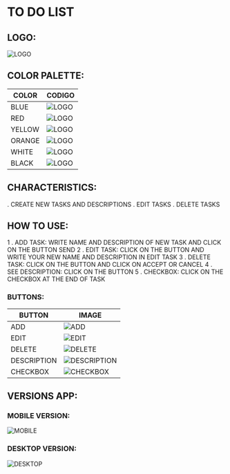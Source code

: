 # TO DO LIST

## LOGO:

![LOGO](/img/logo.svg)

## COLOR PALETTE:

| COLOR          | CODIGO        |
| -------------- | ------------- |
| BLUE           | ![LOGO](/img/blue-color.svg)       |
| RED            | ![LOGO](/img/red-color.svg)      |
| YELLOW         | ![LOGO](/img/yellow-color.svg)      |
| ORANGE         | ![LOGO](/img/orange-color.svg)       |
| WHITE          | ![LOGO](/img/white-color.svg)       |
| BLACK          | ![LOGO](/img/black-color.svg)      |


## CHARACTERISTICS:

.  CREATE NEW TASKS AND DESCRIPTIONS 
.  EDIT TASKS
.  DELETE TASKS

## HOW TO USE:

1 . ADD TASK: WRITE NAME AND DESCRIPTION OF NEW TASK AND CLICK ON THE BUTTON SEND
2 . EDIT TASK: CLICK ON THE BUTTON AND WRITE YOUR NEW NAME AND DESCRIPTION IN EDIT TASK
3 . DELETE TASK: CLICK ON THE BUTTON AND CLICK ON ACCEPT OR CANCEL
4 . SEE DESCRIPTION: CLICK ON THE BUTTON
5 . CHECKBOX: CLICK ON THE CHECKBOX AT THE END OF TASK

### BUTTONS:
| BUTTON         | IMAGE        |
| -------------- | ------------- |
| ADD            | ![ADD](/img/button-send.svg)|
| EDIT           | ![EDIT](/img/button-edit.svg)|
| DELETE         | ![DELETE](/img/button-delete.svg)|
| DESCRIPTION    | ![DESCRIPTION](/img/button-description.svg)|
| CHECKBOX       | ![CHECKBOX](/img/button-state.svg)|


## VERSIONS APP:

### MOBILE VERSION:
![MOBILE](/img/mobile-version.svg)
### DESKTOP VERSION:
![DESKTOP](/img/desktop-version.svg)



 
